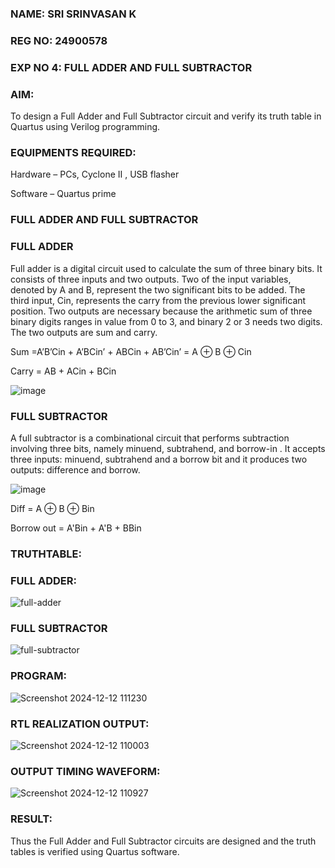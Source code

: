 ### NAME: SRI SRINVASAN K
### REG NO: 24900578
### EXP NO 4: FULL ADDER AND FULL SUBTRACTOR

### **AIM:**

To design a Full Adder and Full Subtractor circuit and verify its truth table in Quartus using Verilog programming.

### **EQUIPMENTS REQUIRED:**

Hardware – PCs, Cyclone II , USB flasher

Software – Quartus prime

### **FULL ADDER AND FULL SUBTRACTOR**

### **FULL ADDER**

Full adder is a digital circuit used to calculate the sum of three binary bits. It consists of three inputs and two outputs. Two of the input variables, denoted by A and B, represent the two significant bits to be added. The third input, Cin, represents the carry from the previous lower significant position. Two outputs are necessary because the arithmetic sum of three binary digits ranges in value from 0 to 3, and binary 2 or 3 needs two digits. The two outputs are sum and carry.

Sum =A’B’Cin + A’BCin’ + ABCin + AB’Cin’ = A ⊕ B ⊕ Cin 

Carry = AB + ACin + BCin

![image](https://github.com/naavaneetha/FULL_ADDER_SUBTRACTOR/assets/154305477/0f30ba51-5ffb-4198-845f-18e054f675e7)



### **FULL SUBTRACTOR**

A full subtractor is a combinational circuit that performs subtraction involving three bits, namely minuend, subtrahend, and borrow-in . It accepts three inputs: minuend, subtrahend and a borrow bit and it produces two outputs: difference and borrow.

![image](https://github.com/naavaneetha/FULL_ADDER_SUBTRACTOR/assets/154305477/02b24f51-ab51-4304-9ad6-7b81ffc1ead5)

Diff = A ⊕ B ⊕ Bin 

Borrow out = A'Bin + A'B + BBin

### **TRUTHTABLE:**
### **FULL ADDER:**
![full-adder](https://github.com/user-attachments/assets/df08eb1d-aa61-4fe6-bc79-207dbbe4a9ce)

### **FULL SUBTRACTOR**
![full-subtractor](https://github.com/user-attachments/assets/3dc16edf-b029-486c-a86f-791d781ea2e6)


### **PROGRAM:**
![Screenshot 2024-12-12 111230](https://github.com/user-attachments/assets/b414e2d8-4652-4ee3-b577-0fbf0757cdfd)



### **RTL REALIZATION OUTPUT:**
![Screenshot 2024-12-12 110003](https://github.com/user-attachments/assets/eb3d34e4-c783-4e9e-859b-e41897f462db)


### **OUTPUT TIMING WAVEFORM:**
![Screenshot 2024-12-12 110927](https://github.com/user-attachments/assets/24bedbbf-aeca-40fd-b242-543ca90cbc20)

### **RESULT:**

Thus the Full Adder and Full Subtractor circuits are designed and the truth tables is verified using Quartus software.



